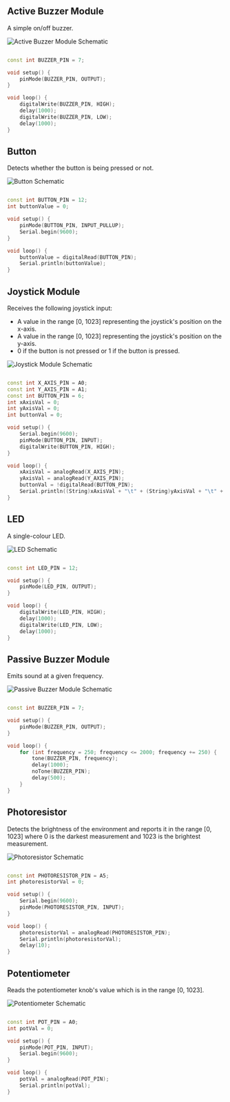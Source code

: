 ## Active Buzzer Module

A simple on/off buzzer.

![Active Buzzer Module Schematic](/Components/active_buzzer_module/Schematic_bb.png)

```../Components/active_buzzer_module/active_buzzer_module.ino

const int BUZZER_PIN = 7;

void setup() {
    pinMode(BUZZER_PIN, OUTPUT);
}

void loop() {
    digitalWrite(BUZZER_PIN, HIGH);
    delay(1000);
    digitalWrite(BUZZER_PIN, LOW);
    delay(1000);
}

```

## Button

Detects whether the button is being pressed or not.

![Button Schematic](/Components/button/Schematic_bb.png)

```../Components/button/button.ino

const int BUTTON_PIN = 12;
int buttonValue = 0;

void setup() {
    pinMode(BUTTON_PIN, INPUT_PULLUP);
    Serial.begin(9600);
}

void loop() {
    buttonValue = digitalRead(BUTTON_PIN);
    Serial.println(buttonValue);
}

```

## Joystick Module

Receives the following joystick input:

- A value in the range [0, 1023] representing the joystick's position on the x-axis.
- A value in the range [0, 1023] representing the joystick's position on the y-axis.
- 0 if the button is not pressed or 1 if the button is pressed.

![Joystick Module Schematic](/Components/joystick_module/Schematic_bb.png)

```../Components/joystick_module/joystick_module.ino

const int X_AXIS_PIN = A0;
const int Y_AXIS_PIN = A1;
const int BUTTON_PIN = 6;
int xAxisVal = 0;
int yAxisVal = 0;
int buttonVal = 0;

void setup() {   
    Serial.begin(9600);
    pinMode(BUTTON_PIN, INPUT);
    digitalWrite(BUTTON_PIN, HIGH);
}

void loop() {
    xAxisVal = analogRead(X_AXIS_PIN);
    yAxisVal = analogRead(Y_AXIS_PIN);
    buttonVal = !digitalRead(BUTTON_PIN);
    Serial.println((String)xAxisVal + "\t" + (String)yAxisVal + "\t" + (String)buttonVal);
}

```

## LED

A single-colour LED.

![LED Schematic](/Components/led/Schematic_bb.png)

```../Components/led/led.ino

const int LED_PIN = 12;

void setup() {
    pinMode(LED_PIN, OUTPUT);
}

void loop() {
    digitalWrite(LED_PIN, HIGH);
    delay(1000);
    digitalWrite(LED_PIN, LOW);
    delay(1000);
}

```

## Passive Buzzer Module

Emits sound at a given frequency.

![Passive Buzzer Module Schematic](/Components/passive_buzzer_module/Schematic_bb.png)

```../Components/passive_buzzer_module/passive_buzzer_module.ino

const int BUZZER_PIN = 7;

void setup() {
    pinMode(BUZZER_PIN, OUTPUT);
}

void loop() {
    for (int frequency = 250; frequency <= 2000; frequency += 250) {
        tone(BUZZER_PIN, frequency);
        delay(1000);
        noTone(BUZZER_PIN);
        delay(500);
    }
}

```

## Photoresistor

Detects the brightness of the environment and reports it in the range [0, 1023] where 0 is the darkest measurement and 1023 is the brightest measurement.

![Photoresistor Schematic](/Components/photoresistor/Schematic_bb.png)

```../Components/photoresistor/photoresistor.ino

const int PHOTORESISTOR_PIN = A5;
int photoresistorVal = 0;

void setup() {
    Serial.begin(9600);
    pinMode(PHOTORESISTOR_PIN, INPUT);
}

void loop() {
    photoresistorVal = analogRead(PHOTORESISTOR_PIN);
    Serial.println(photoresistorVal);
    delay(10);
}

```

## Potentiometer

Reads the potentiometer knob's value which is in the range [0, 1023].

![Potentiometer Schematic](/Components/potentiometer/Schematic_bb.png)

```../Components/potentiometer/potentiometer.ino

const int POT_PIN = A0;
int potVal = 0;

void setup() {
    pinMode(POT_PIN, INPUT);
    Serial.begin(9600);
}

void loop() {
    potVal = analogRead(POT_PIN);
    Serial.println(potVal);
}

```
